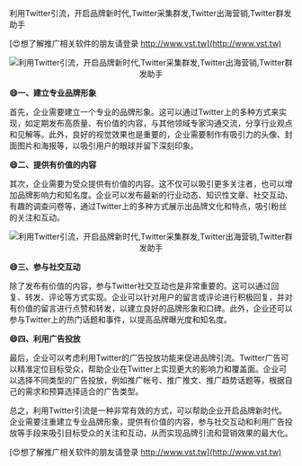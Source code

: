 利用Twitter引流，开启品牌新时代,Twitter采集群发,Twitter出海营销,Twitter群发助手

[😍想了解推广相关软件的朋友请登录 http://www.vst.tw](http://www.vst.tw)

 <center><img src="https://vst.tw/MP4/tuiguang/png/7.png" alt="利用Twitter引流，开启品牌新时代,Twitter采集群发,Twitter出海营销,Twitter群发助手"></center>

**😄一、建立专业品牌形象**

首先，企业需要建立一个专业的品牌形象。这可以通过Twitter上的多种方式来实现，如定期发布高质量、有价值的内容，与其他领域专家沟通交流，分享行业观点和见解等。此外，良好的视觉效果也是重要的，企业需要制作有吸引力的头像、封面图片和海报等，以吸引用户的眼球并留下深刻印象。

**😄二、提供有价值的内容**

其次，企业需要为受众提供有价值的内容。这不仅可以吸引更多关注者，也可以增加品牌影响力和知名度。企业可以发布最新的行业动态、知识性文章、社交互动、有趣的调查问卷等，通过Twitter上的多种方式展示出品牌文化和特点，吸引粉丝的关注和互动。

 <center><img src="https://vst.tw/MP4/tuiguang/png/1.png" alt="利用Twitter引流，开启品牌新时代,Twitter采集群发,Twitter出海营销,Twitter群发助手"></center>

**😄三、参与社交互动**

除了发布有价值的内容，参与Twitter社交互动也是非常重要的。这可以通过回复、转发、评论等方式实现。企业可以针对用户的留言或评论进行积极回复，并对有价值的留言进行点赞和转发，以建立良好的品牌形象和口碑。此外，企业还可以参与Twitter上的热门话题和事件，以提高品牌曝光度和知名度。

**😄四、利用广告投放**

最后，企业可以考虑利用Twitter的广告投放功能来促进品牌引流。Twitter广告可以精准定位目标受众，帮助企业在Twitter上实现更大的影响力和覆盖面。企业可以选择不同类型的广告投放，例如推广帐号、推广推文、推广趋势话题等，根据自己的需求和预算选择适合的广告类型。

总之，利用Twitter引流是一种非常有效的方式，可以帮助企业开启品牌新时代。企业需要注重建立专业品牌形象，提供有价值的内容，参与社交互动和利用广告投放等手段来吸引目标受众的关注和互动，从而实现品牌引流和营销效果的最大化。

[😍想了解推广相关软件的朋友请登录 http://www.vst.tw](http://www.vst.tw)



